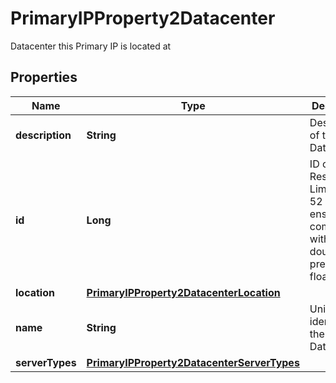 

# PrimaryIPProperty2Datacenter

Datacenter this Primary IP is located at

## Properties

| Name | Type | Description | Notes |
|------------ | ------------- | ------------- | -------------|
|**description** | **String** | Description of the Datacenter |  |
|**id** | **Long** | ID of the Resource. Limited to 52 bits to ensure compatibility with JSON double precision floats.  |  |
|**location** | [**PrimaryIPProperty2DatacenterLocation**](PrimaryIPProperty2DatacenterLocation.md) |  |  |
|**name** | **String** | Unique identifier of the Datacenter |  |
|**serverTypes** | [**PrimaryIPProperty2DatacenterServerTypes**](PrimaryIPProperty2DatacenterServerTypes.md) |  |  |



